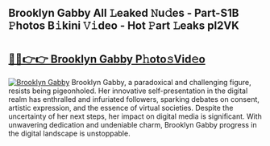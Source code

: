 ## Brooklyn Gabby All 𝙻eaked 𝙽u𝚍es - Part-S1B 𝙿hotos B𝚒kini 𝚅𝚒deo - Hot 𝙿art 𝙻eaks pI2VK

# <h2><a href="http://ld1rg6q.urlbe.top/?page=Brooklyn+Gabby">🔗🔗👉👉 Brooklyn Gabby P𝚑oto𝚜Vid𝚎o</a></h2>

[![Brooklyn Gabby](https://i.imgur.com/eBuTRDB.gif)](http://ld1rg6q.urlbe.top/?page=Brooklyn+Gabby)
Brooklyn Gabby, a paradoxical and challenging figure, resists being pigeonholed. Her innovative self-presentation in the digital realm has enthralled and infuriated followers, sparking debates on consent, artistic expression, and the essence of virtual societies. Despite the uncertainty of her next steps, her impact on digital media is significant. With unwavering dedication and undeniable charm, Brooklyn Gabby progress in the digital landscape is unstoppable.
